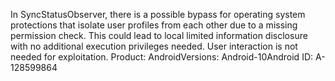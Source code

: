 In SyncStatusObserver, there is a possible bypass for operating system protections that isolate user profiles from each other due to a missing permission check. This could lead to local limited information disclosure with no additional execution privileges needed. User interaction is not needed for exploitation. Product: AndroidVersions: Android-10Android ID: A-128599864